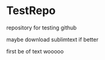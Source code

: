 # TestRepo
repository for testing github

maybe download sublimtext if better

first be of text wooooo